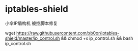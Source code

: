# iptables-shield
小伞IP盾构机 被控脚本修复

wget https://raw.githubusercontent.com/xb0or/iptables-shield/master/ip_control.sh && chmod +x ip_control.sh && bash ip_control.sh
